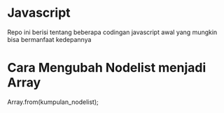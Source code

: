 # Javascript
Repo ini berisi tentang beberapa codingan javascript awal yang mungkin bisa bermanfaat kedepannya

# Cara Mengubah Nodelist menjadi Array
Array.from(kumpulan_nodelist);
